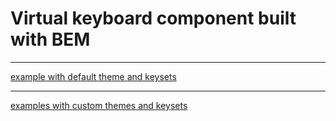 # Virtual keyboard component built with BEM
***
[example with default theme and keysets](https://zakaratcha.github.io/screen-keyboard/default/default.html)
***
[examples with custom themes and keysets](https://zakaratcha.github.io/screen-keyboard/other/other.html)
